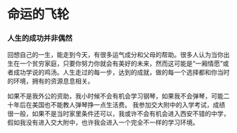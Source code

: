 # 命运的飞轮

### 人生的成功并非偶然

回想自己的一生，能走到今天，有很多运气成分和父母的帮助。很多人认为当你出生在一个贫穷家庭，只要你努力你就会有美好的未来，然而这可能是“一厢情愿”或者成功学说的鸡汤。人生走过的每一步，达到的成就，做的每一个选择都和你当时的环境，拥有的资源息息相关。

如果不是我外公的资助，我小时候不会有机会学习钢琴，如果我不会弹琴，可能二十年后在美国也不能教人弹琴挣一点生活费。
我参加交大附中的入学考试，成绩很一般，如果不是当时家里条件还可以，我或许不会有机会进入西安不错的中学，假如我没有进入交大附中，也许我会进入一个完全不一样的学习环境。

